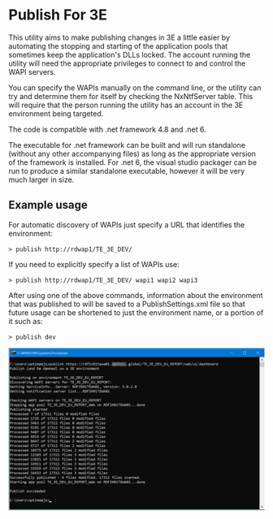 Publish For 3E
==============

This utility aims to make publishing changes in 3E a little easier by automating the stopping and starting of the application pools that sometimes keep the application's DLLs locked. The account running the utility will need the appropriate privileges to connect to and control the WAPI servers. 

You can specify the WAPIs manually on the command line, or the utility can try and determine them for itself by checking the NxNtfServer table. This will require that the person running the utility has an account in the 3E environment being targeted.

The code is compatible with .net framework 4.8 and .net 6.

The executable for .net framework can be built and will run standalone (without any other accompanying files) as long as the appropriate version of the framework is installed.
For .net 6, the visual studio packager can be run to produce a similar standalone executable, however it will be very much larger in size.

Example usage
-------------

For automatic discovery of WAPIs just specify a URL that identifies the environment:
~~~
> publish http://rdwap1/TE_3E_DEV/
~~~

If you need to explicitly specify a list of WAPIs use:
~~~
> publish http://rdwap1/TE_3E_DEV/ wapi1 wapi2 wapi3
~~~

After using one of the above commands, information about the environment that was published to will be saved to a PublishSettings.xml file so that future usage can be shortened to just the environment name, or a portion of it such as:
~~~
> publish dev
~~~

![](PublishFor3E/Resources/Screenshot.png?raw=true)
